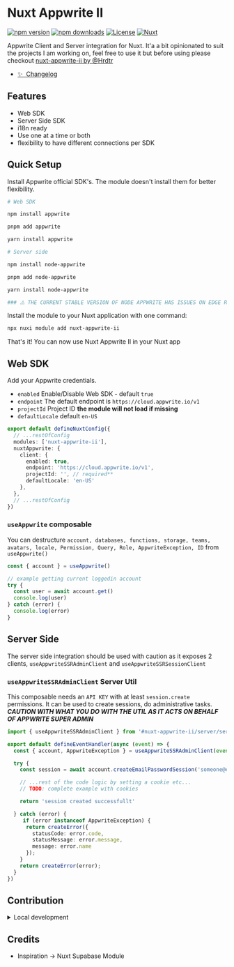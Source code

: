 # Nuxt Appwrite II

[![npm version][npm-version-src]][npm-version-href]
[![npm downloads][npm-downloads-src]][npm-downloads-href]
[![License][license-src]][license-href]
[![Nuxt][nuxt-src]][nuxt-href]

Appwrite Client and Server integration for Nuxt. It'a a bit opinionated to suit the projects I am working on, feel free to use it but before using please checkout [nuxt-appwrite-ii by @Hrdtr](https://nuxt.com/modules/appwrite)

- [✨ &nbsp;Changelog](/CHANGELOG.md)
<!-- - [🏀 Online playground](https://stackblitz.com/github/your-org/nuxt-appwrite-ii?file=playground%2Fapp.vue) -->
<!-- - [📖 &nbsp;Documentation](https://example.com) -->

## Features

- Web SDK
- Server Side SDK
- i18n ready
- Use one at a time or both
- flexibility to have different connections per SDK

## Quick Setup

Install Appwrite official SDK's. The module doesn't install them for better flexibility.

```bash
# Web SDK

npm install appwrite

pnpm add appwrite

yarn install appwrite

# Server side

npm install node-appwrite

pnpm add node-appwrite

yarn install node-appwrite

### ⚠️ THE CURRENT STABLE VERSION OF NODE APPWRITE HAS ISSUES ON EDGE RUNTIMES. TEMPORARY WORKAROUND IS TO INSTALL node-appwrite@next WILL FIX THE ISSUE ⚠️ ###
```

Install the module to your Nuxt application with one command:

```bash
npx nuxi module add nuxt-appwrite-ii
```

That's it! You can now use Nuxt Appwrite II in your Nuxt app

## Web SDK

Add your Appwrite credentials.

- `enabled` Enable/Disable Web SDK - default `true`
- `endpoint` The default endpoint is `https://cloud.appwrite.io/v1`
- `projectId` Project ID __the module will not load if missing__
- `defaultLocale` default `en-US`

```ts
export default defineNuxtConfig({
  // ...restOfConfig
  modules: ['nuxt-appwrite-ii'],
  nuxtAppwrite: {
    client: {
      enabled: true,
      endpoint: 'https://cloud.appwrite.io/v1',
      projectId: '', // required**
      defaultLocale: 'en-US'
    },
  },
  // ...restOfConfig
})
```

### `useAppwrite` composable

You can destructure `account, databases, functions, storage, teams, avatars, locale, Permission, Query, Role, AppwriteException, ID` from `useAppwrite()`

```ts
const { account } = useAppwrite()

// example getting current loggedin account
try {
  const user = await account.get()
  console.log(user)
} catch (error) {
  console.log(error)
}
```

## Server Side

The server side integration should be used with caution as it exposes 2 clients, `useAppwriteSSRAdminClient` and `useAppwriteSSRSessionClient`

### `useAppwriteSSRAdminClient` Server Util

This composable needs an `API KEY` with at least `session.create` permissions. It can be used to create sessions,
do administrative tasks. *__CAUTION WITH WHAT YOU DO WITH THE UTIL AS IT ACTS ON BEHALF OF APPWRITE SUPER ADMIN__*

```ts
import { useAppwriteSSRAdminClient } from '#nuxt-appwrite-ii/server/services'

export default defineEventHandler(async (event) => {
  const { account, AppwriteException } = useAppwriteSSRAdminClient(event)

  try {
    const session = await account.createEmailPasswordSession('someone@example.com', 'superSecretPassword')

    // ...rest of the code logic by setting a cookie etc...
    // TODO: complete example with cookies

    return 'session created successfullt'

  } catch (error) {
     if (error instanceof AppwriteException) {
      return createError({
        statusCode: error.code,
        statusMessage: error.message,
        message: error.name
      });
    }
    return createError(error);
  }
})
```

## Contribution

<details>
  <summary>Local development</summary>
  
  ```bash
  # Install dependencies
  npm install
  
  # Generate type stubs
  npm run dev:prepare
  
  # Develop with the playground
  npm run dev
  
  # Build the playground
  npm run dev:build
  
  # Run ESLint
  npm run lint
  
  # Run Vitest
  npm run test
  npm run test:watch
  
  # Release new version
  npm run release
  ```

</details>

## Credits

- Inspiration -> Nuxt Supabase Module

<!-- Badges -->
[npm-version-src]: https://img.shields.io/npm/v/nuxt-appwrite-ii/latest.svg?style=flat&colorA=020420&colorB=00DC82
[npm-version-href]: https://npmjs.com/package/nuxt-appwrite-ii

[npm-downloads-src]: https://img.shields.io/npm/dm/nuxt-appwrite-ii.svg?style=flat&colorA=020420&colorB=00DC82
[npm-downloads-href]: https://npmjs.com/package/nuxt-appwrite-ii

[license-src]: https://img.shields.io/npm/l/nuxt-appwrite-ii.svg?style=flat&colorA=020420&colorB=00DC82
[license-href]: https://npmjs.com/package/nuxt-appwrite-ii

[nuxt-src]: https://img.shields.io/badge/Nuxt-020420?logo=nuxt.js
[nuxt-href]: https://nuxt.com
